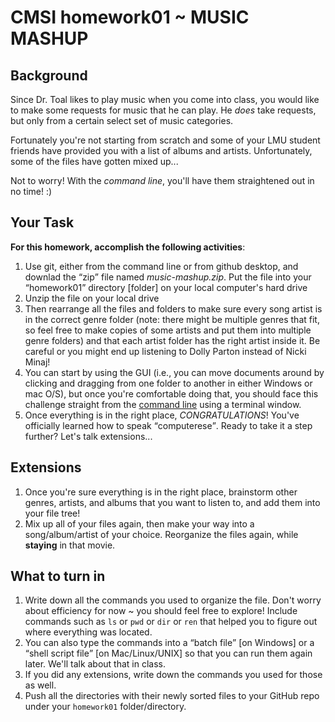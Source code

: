 # CMSI homework01 ~ MUSIC MASHUP

## Background

Since Dr. Toal likes to play music when you come into class, you would like to make some requests for music that he can play.  He *does* take requests, but only from a certain select set of music categories.

Fortunately you're not starting from scratch and some of your LMU student friends have provided you with a list of albums and artists. Unfortunately, some of the files have gotten mixed up...

Not to worry! With the *command line*, you'll have them straightened out in no time! :)

## Your Task

<strong>For this homework, accomplish the following activities</strong>: 
1. Use git, either from the command line or from github desktop, and downlad the <q>zip</q> file named <em>music-mashup.zip</em>.  Put the file into your <q>homework01</q> directory [folder] on your local computer's hard drive
1. Unzip the file on your local drive
1. Then rearrange all the files and folders to make sure every song artist is in the correct genre folder (note: there might be multiple genres that fit, so feel free to make copies of some artists and put them into multiple genre folders) and that each artist folder has the right artist inside it.  Be careful or you might end up listening to Dolly Parton instead of Nicki Minaj!
1. You can start by using the GUI (i.e., you can move documents around by clicking and dragging from one folder to another in either Windows or mac O/S), but once you're comfortable doing that, you should face this challenge straight from the [command line](http://bjohnson.lmu.build/cmsi186web/commands.html) using a terminal window.
1. Once everything is in the right place, <em>CONGRATULATIONS</em>!  You've officially learned how to speak <q>computerese</q>. Ready to take it a step further?  Let's talk extensions...

## Extensions

1. Once you're sure everything is in the right place, brainstorm other genres, artists, and albums that you want to listen to, and add them into your file tree!
1. Mix up all of your files again, then make your way into a song/album/artist of your choice.  Reorganize the files again, while **staying** in that movie.

## What to turn in

1. Write down all the commands you used to organize the file.  Don't worry about efficiency for now ~ you should feel free to explore!  Include commands such as ```ls``` or ```pwd``` or ```dir``` or ```ren``` that helped you to figure out where everything was located.
1. You can also type the commands into a <q>batch file</q> [on Windows] or a <q>shell script file</q> [on Mac/Linux/UNIX] so that you can run them again later.  We'll talk about that in class.
1. If you did any extensions, write down the commands you used for those as well.
1. Push all the directories with their newly sorted files to your GitHub repo under your ```homework01``` folder/directory.
